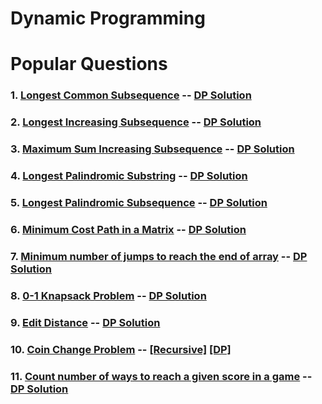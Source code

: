 # Dynamic Programming

# Popular Questions
###  1. [Longest Common Subsequence](https://www.geeksforgeeks.org/longest-common-subsequence/) -- [DP Solution](https://github.com/grv0908/InterviewPreparation/blob/master/Dynamic%20Programming/01.java)
### 2. [Longest Increasing Subsequence](https://www.geeksforgeeks.org/longest-increasing-subsequence/) -- [DP Solution](https://github.com/grv0908/InterviewPreparation/blob/master/Dynamic%20Programming/02.java)
### 3. [Maximum Sum Increasing Subsequence](https://www.geeksforgeeks.org/dynamic-programming-set-14-maximum-sum-increasing-subsequence/) -- [DP Solution](https://github.com/grv0908/InterviewPreparation/blob/master/Dynamic%20Programming/03.java)
### 4. [Longest Palindromic Substring](https://www.geeksforgeeks.org/longest-palindrome-substring-set-1/) -- [DP Solution](https://github.com/grv0908/InterviewPreparation/blob/master/Dynamic%20Programming/04.java)
### 5. [Longest Palindromic Subsequence](https://www.geeksforgeeks.org/dynamic-programming-set-12-longest-palindromic-subsequence/) -- [DP Solution](https://github.com/grv0908/InterviewPreparation/blob/master/Dynamic%20Programming/05.java)
### 6. [Minimum Cost Path in a Matrix](https://www.geeksforgeeks.org/dynamic-programming-set-6-min-cost-path/) -- [DP Solution](https://github.com/grv0908/InterviewPreparation/blob/master/Dynamic%20Programming/06.java)
### 7. [Minimum number of jumps to reach the end of array](https://www.geeksforgeeks.org/minimum-number-of-jumps-to-reach-end-of-a-given-array/) -- [DP Solution](https://github.com/grv0908/InterviewPreparation/blob/master/Dynamic%20Programming/07.java)
### 8. [0-1 Knapsack Problem](https://www.geeksforgeeks.org/knapsack-problem/) -- [DP Solution](https://github.com/grv0908/InterviewPreparation/blob/master/Dynamic%20Programming/08.java)
### 9. [Edit Distance](https://www.geeksforgeeks.org/dynamic-programming-set-5-edit-distance/) -- [DP Solution](https://github.com/grv0908/InterviewPreparation/blob/master/Dynamic%20Programming/09.java)
### 10. [Coin Change Problem](https://www.geeksforgeeks.org/dynamic-programming-set-7-coin-change/) -- [[Recursive]](https://github.com/grv0908/InterviewPreparation/blob/master/Dynamic%20Programming/10b.java)  [[DP]](https://github.com/grv0908/InterviewPreparation/blob/master/Dynamic%20Programming/10a.java)
### 11. [Count number of ways to reach a given score in a game](https://www.geeksforgeeks.org/count-number-ways-reach-given-score-game/) -- [DP Solution](https://github.com/grv0908/InterviewPreparation/blob/master/Dynamic%20Programming/11.java)
